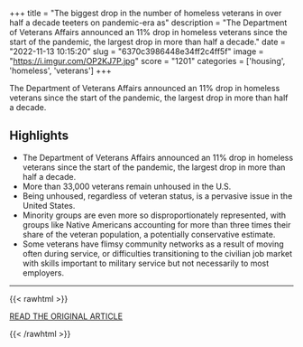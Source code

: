 +++
title = "The biggest drop in the number of homeless veterans in over half a decade teeters on pandemic-era as"
description = "The Department of Veterans Affairs announced an 11% drop in homeless veterans since the start of the pandemic, the largest drop in more than half a decade."
date = "2022-11-13 10:15:20"
slug = "6370c3986448e34ff2c4ff5f"
image = "https://i.imgur.com/OP2KJ7P.jpg"
score = "1201"
categories = ['housing', 'homeless', 'veterans']
+++

The Department of Veterans Affairs announced an 11% drop in homeless veterans since the start of the pandemic, the largest drop in more than half a decade.

## Highlights

- The Department of Veterans Affairs announced an 11% drop in homeless veterans since the start of the pandemic, the largest drop in more than half a decade.
- More than 33,000 veterans remain unhoused in the U.S.
- Being unhoused, regardless of veteran status, is a pervasive issue in the United States.
- Minority groups are even more so disproportionately represented, with groups like Native Americans accounting for more than three times their share of the veteran population, a potentially conservative estimate.
- Some veterans have flimsy community networks as a result of moving often during service, or difficulties transitioning to the civilian job market with skills important to military service but not necessarily to most employers.

---

{{< rawhtml >}}
  <p class="article-category">
    <a target="_blank" href="https://www.boisestatepublicradio.org/2022-11-11/the-biggest-drop-in-the-number-of-homeless-veterans-in-over-half-a-decade-teeters-on-pandemic-era-as">READ THE ORIGINAL ARTICLE</a>
  </p>
{{< /rawhtml >}}
